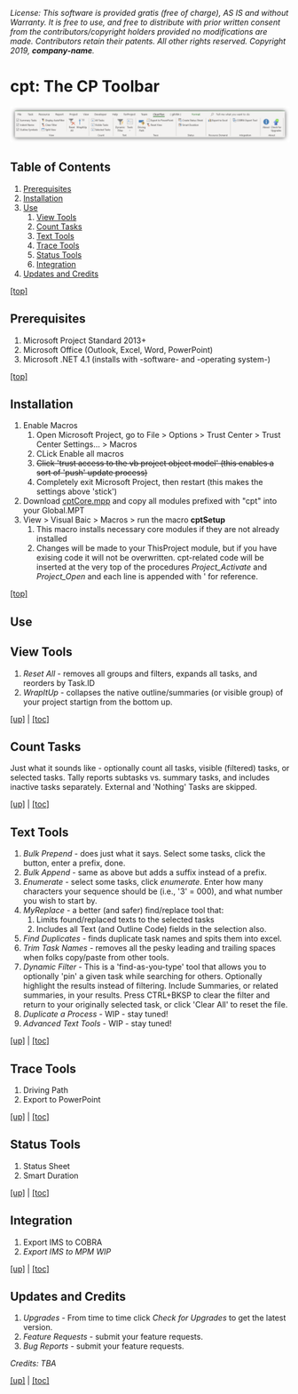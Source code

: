 _License: This software is provided gratis (free of charge), AS IS and without Warranty. It is free to use, and free to distribute with prior written consent from the contributors/copyright holders provided no modifications are made. Contributors retain their patents. All other rights reserved. Copyright 2019, **company-name**._

# cpt: The CP Toolbar

![cpt](/images/cpt.png)

## Table of Contents
1. [Prerequisites](#prerequisites)
1. [Installation](#installation)
1. [Use](#use)
    1. [View Tools](#view-tools)
    1. [Count Tasks](#count-tasks)
    1. [Text Tools](#text-tools)
    1. [Trace Tools](#trace-tools)
    1. [Status Tools](#status-tools)
    1. [Integration](#integration)
1. [Updates and Credits](#updates-and-credits)

[[top]](#table-of-contents)

## Prerequisites
1. Microsoft Project Standard 2013+
1. Microsoft Office (Outlook, Excel, Word, PowerPoint)
1. Microsoft .NET 4.1 (installs with -software- and -operating system-)

[[top]](#table-of-contents)

## Installation
1. Enable Macros
    1. Open Microsoft Project, go to File > Options > Trust Center > Trust Center Settings... > Macros
    1. CLick Enable all macros
    1. ~~Click 'trust access to the vb project object model' (this enables a sort of 'push' update process)~~
    1. Completely exit Microsoft Project, then restart (this makes the settings above 'stick')
1. Download [cptCore.mpp](http://github.com/AronGahagn/cpt) and copy all modules prefixed with "cpt" into your Global.MPT
1. View > Visual Baic > Macros > run the macro **cptSetup**
    1. This macro installs necessary core modules if they are not already installed
    1. Changes will be made to your ThisProject module, but if you have exising code it will not be overwritten. cpt-related code will be inserted at the very top of the procedures *Project_Activate* and *Project_Open* and each line is appended with '</cpt> for reference.
    
[[top]](#table-of-contents)

## Use
## View Tools
1. _Reset All_ - removes all groups and filters, expands all tasks, and reorders by Task.ID
1. _WrapItUp_ - collapses the native outline/summaries (or visible group) of your project startign from the bottom up.

[[up]](#use) | [[toc]](#table-of-contents)

## Count Tasks
Just what it sounds like - optionally count all tasks, visible (filtered) tasks, or selected tasks. Tally reports subtasks vs. summary tasks, and includes inactive tasks separately. External and 'Nothing' Tasks are skipped.

[[up]](#use) | [[toc]](#table-of-contents)

## Text Tools
1. _Bulk Prepend_ - does just what it says. Select some tasks, click the button, enter a prefix, done.
1. _Bulk Append_ - same as above but adds a suffix instead of a prefix.
1. _Enumerate_ - select some tasks, click _enumerate_. Enter how many characters your sequence should be (i.e., '3' = 000), and what number you wish to start by.
1. _MyReplace_ - a better (and safer) find/replace tool that:
    1. Limits found/replaced texts to the selected tasks
    1. Includes all Text (and Outline Code) fields in the selection also.
1. _Find Duplicates_ - finds duplicate task names and spits them into excel.
1. _Trim Task Names_ - removes all the pesky leading and trailing spaces when folks copy/paste from other tools.
1. _Dynamic Filter_ - This is a 'find-as-you-type' tool that allows you to optionally 'pin' a given task while searching for others. Optionally highlight the results instead of filtering. Include Summaries, or related summaries, in your results. Press CTRL+BKSP to clear the filter and return to your originally selected task, or click 'Clear All' to reset the file.
1. _Duplicate a Process_ - WIP - stay tuned!
1. _Advanced Text Tools_ - WIP - stay tuned!

[[up]](#use) | [[toc]](#table-of-contents)

## Trace Tools
1. Driving Path
1. Export to PowerPoint

[[up]](#use) | [[toc]](#table-of-contents)

## Status Tools
1. Status Sheet
1. Smart Duration

[[up]](#use) | [[toc]](#table-of-contents)

## Integration
1. Export IMS to COBRA
1. _Export IMS to MPM WIP_

[[up]](#use) | [[toc]](#table-of-contents)

## Updates and Credits
1. _Upgrades_ - From time to time click _Check for Upgrades_ to get the latest version.
1. _Feature Requests_ - submit your feature requests.
1. _Bug Reports_ - submit your feature requests.

_Credits: TBA_

[[up]](#use) | [[toc]](#table-of-contents)
